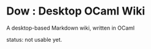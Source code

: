 # Dow : Desktop OCaml Wiki

A desktop-based Markdown wiki, written in OCaml 

status: not usable yet.


